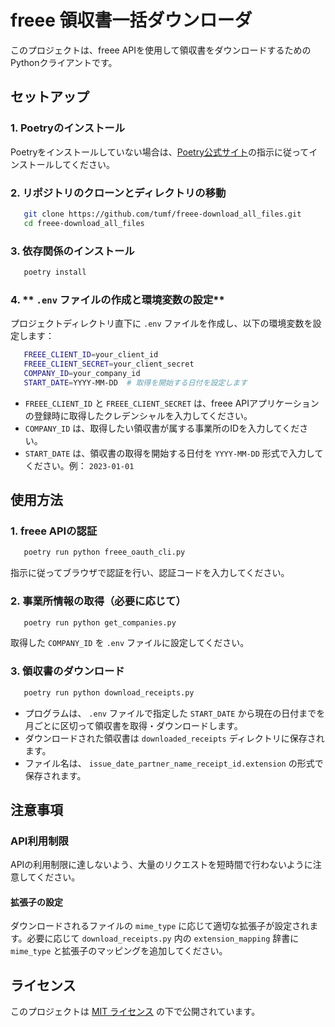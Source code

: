 # freee 領収書一括ダウンローダ

このプロジェクトは、freee APIを使用して領収書をダウンロードするためのPythonクライアントです。

## セットアップ

### 1. **Poetryのインストール**

   Poetryをインストールしていない場合は、[Poetry公式サイト](https://python-poetry.org/docs/#installation)の指示に従ってインストールしてください。

### 2. **リポジトリのクローンとディレクトリの移動**

```bash
   git clone https://github.com/tumf/freee-download_all_files.git
   cd freee-download_all_files
```

### 3. **依存関係のインストール**

```bash
   poetry install
```

### 4. ** `.env` ファイルの作成と環境変数の設定**

   プロジェクトディレクトリ直下に `.env` ファイルを作成し、以下の環境変数を設定します：

```bash
   FREEE_CLIENT_ID=your_client_id
   FREEE_CLIENT_SECRET=your_client_secret
   COMPANY_ID=your_company_id
   START_DATE=YYYY-MM-DD  # 取得を開始する日付を設定します
```

* `FREEE_CLIENT_ID` と `FREEE_CLIENT_SECRET` は、freee APIアプリケーションの登録時に取得したクレデンシャルを入力してください。
* `COMPANY_ID` は、取得したい領収書が属する事業所のIDを入力してください。
* `START_DATE` は、領収書の取得を開始する日付を `YYYY-MM-DD` 形式で入力してください。例： `2023-01-01`

## 使用方法

### 1. **freee APIの認証**

```bash
   poetry run python freee_oauth_cli.py
```

指示に従ってブラウザで認証を行い、認証コードを入力してください。

### 2. **事業所情報の取得（必要に応じて）**

```bash
   poetry run python get_companies.py
```

取得した `COMPANY_ID` を `.env` ファイルに設定してください。

### 3. **領収書のダウンロード**

```bash
   poetry run python download_receipts.py
```

* プログラムは、 `.env` ファイルで指定した `START_DATE` から現在の日付までを月ごとに区切って領収書を取得・ダウンロードします。
* ダウンロードされた領収書は `downloaded_receipts` ディレクトリに保存されます。
* ファイル名は、 `issue_date_partner_name_receipt_id.extension` の形式で保存されます。

## 注意事項

### **API利用制限**

  APIの利用制限に達しないよう、大量のリクエストを短時間で行わないように注意してください。

#### **拡張子の設定**

  ダウンロードされるファイルの `mime_type` に応じて適切な拡張子が設定されます。必要に応じて `download_receipts.py` 内の `extension_mapping` 辞書に `mime_type` と拡張子のマッピングを追加してください。

## ライセンス

このプロジェクトは [MIT ライセンス](LICENSE) の下で公開されています。

